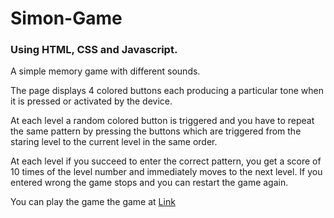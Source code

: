 # Simon-Game

### Using HTML, CSS and Javascript.

A simple memory game with different sounds.

The page displays 4 colored buttons each producing a particular tone when it is pressed or activated by the device.

At each level a random colored button is triggered and you have to repeat the same pattern by pressing the buttons which are triggered from the staring level to the current level in the same order.

At each level if you succeed to enter the correct pattern, you get a score of 10 times of the level number and immediately moves to the next level.
If you entered wrong the game stops and you can restart the game again.

You can play the game the game at [Link](https://venkatasaitanish.github.io/Simon-Game/)
